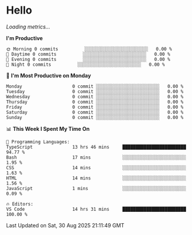 # Hello

<!-- METRICS:START -->
<p><em>Loading metrics…</em></p>
<!-- METRICS:END -->

<!--START_SECTION:waka-->
**I'm Productive**

```text
🌞 Morning 0 commits          ░░░░░░░░░░░░░░░░░░░░░░░░   0.00 % 
🌆 Daytime 0 commits          ░░░░░░░░░░░░░░░░░░░░░░░░   0.00 % 
🌃 Evening 0 commits          ░░░░░░░░░░░░░░░░░░░░░░░░   0.00 % 
🌙 Night 0 commits          ░░░░░░░░░░░░░░░░░░░░░░░░   0.00 % 
```
📅 **I'm Most Productive on Monday**

```text
Monday                   0 commit ░░░░░░░░░░░░░░░░░░░░░░░░   0.00 % 
Tuesday                  0 commit ░░░░░░░░░░░░░░░░░░░░░░░░   0.00 % 
Wednesday                0 commit ░░░░░░░░░░░░░░░░░░░░░░░░   0.00 % 
Thursday                 0 commit ░░░░░░░░░░░░░░░░░░░░░░░░   0.00 % 
Friday                   0 commit ░░░░░░░░░░░░░░░░░░░░░░░░   0.00 % 
Saturday                 0 commit ░░░░░░░░░░░░░░░░░░░░░░░░   0.00 % 
Sunday                   0 commit ░░░░░░░░░░░░░░░░░░░░░░░░   0.00 % 
```

📊 **This Week I Spent My Time On**

```text
💬 Programming Languages: 
TypeScript               13 hrs 46 mins     ████████████████████████   94.77 % 
Bash                     17 mins            ░░░░░░░░░░░░░░░░░░░░░░░░   1.95 % 
CSS                      14 mins            ░░░░░░░░░░░░░░░░░░░░░░░░   1.63 % 
HTML                     14 mins            ░░░░░░░░░░░░░░░░░░░░░░░░   1.56 % 
JavaScript               1 mins             ░░░░░░░░░░░░░░░░░░░░░░░░   0.09 % 

🔥 Editors: 
VS Code                  14 hrs 31 mins     ████████████████████████   100.00 % 
```

 Last Updated on Sat, 30 Aug 2025 21:11:49 GMT
<!--END_SECTION:waka-->
